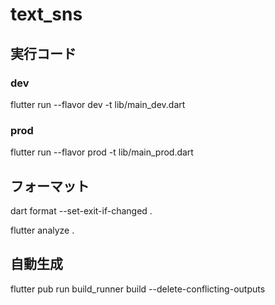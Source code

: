 # text_sns

## 実行コード

### dev

flutter run --flavor dev -t lib/main_dev.dart

### prod

flutter run --flavor prod -t lib/main_prod.dart

## フォーマット

dart format --set-exit-if-changed .

flutter analyze .

## 自動生成

flutter pub run build_runner build --delete-conflicting-outputs
